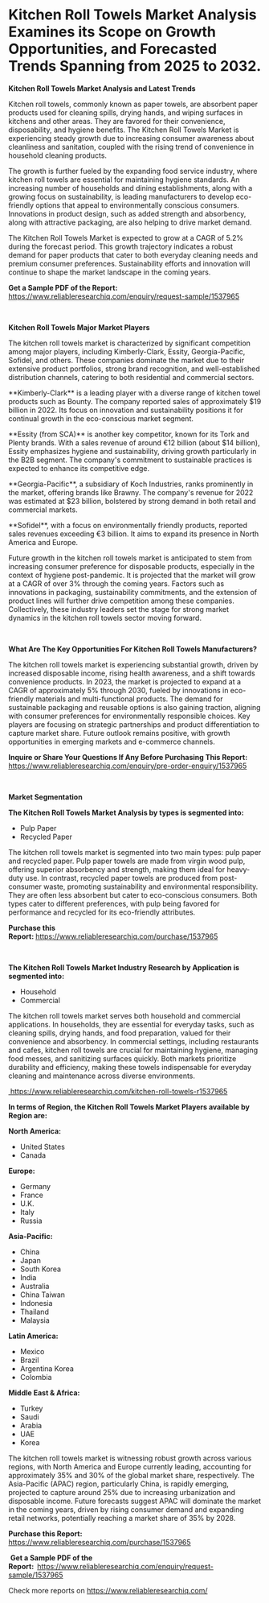 <p><h1>Kitchen Roll Towels Market Analysis Examines its Scope on Growth Opportunities, and Forecasted Trends Spanning from 2025 to 2032.</h1></p><p><strong>Kitchen Roll Towels Market Analysis and Latest Trends</strong></p>
<p><p>Kitchen roll towels, commonly known as paper towels, are absorbent paper products used for cleaning spills, drying hands, and wiping surfaces in kitchens and other areas. They are favored for their convenience, disposability, and hygiene benefits. The Kitchen Roll Towels Market is experiencing steady growth due to increasing consumer awareness about cleanliness and sanitation, coupled with the rising trend of convenience in household cleaning products.</p><p>The growth is further fueled by the expanding food service industry, where kitchen roll towels are essential for maintaining hygiene standards. An increasing number of households and dining establishments, along with a growing focus on sustainability, is leading manufacturers to develop eco-friendly options that appeal to environmentally conscious consumers. Innovations in product design, such as added strength and absorbency, along with attractive packaging, are also helping to drive market demand.</p><p>The Kitchen Roll Towels Market is expected to grow at a CAGR of 5.2% during the forecast period. This growth trajectory indicates a robust demand for paper products that cater to both everyday cleaning needs and premium consumer preferences. Sustainability efforts and innovation will continue to shape the market landscape in the coming years.</p></p>
<p><strong>Get a Sample PDF of the Report:&nbsp;</strong> <a href="https://www.reliableresearchiq.com/enquiry/request-sample/1537965?utm_campaign=1896&utm_medium=2&utm_source=Github&utm_content=ia&utm_term=08022025&utm_id=kitchen-roll-towels">https://www.reliableresearchiq.com/enquiry/request-sample/1537965</a></p>
<p>&nbsp;</p>
<p><strong>Kitchen Roll Towels Major Market Players</strong></p>
<p><p>The kitchen roll towels market is characterized by significant competition among major players, including Kimberly-Clark, Essity, Georgia-Pacific, Sofidel, and others. These companies dominate the market due to their extensive product portfolios, strong brand recognition, and well-established distribution channels, catering to both residential and commercial sectors.</p><p>**Kimberly-Clark** is a leading player with a diverse range of kitchen towel products such as Bounty. The company reported sales of approximately $19 billion in 2022. Its focus on innovation and sustainability positions it for continual growth in the eco-conscious market segment.</p><p>**Essity (from SCA)** is another key competitor, known for its Tork and Plenty brands. With a sales revenue of around €12 billion (about $14 billion), Essity emphasizes hygiene and sustainability, driving growth particularly in the B2B segment. The company's commitment to sustainable practices is expected to enhance its competitive edge.</p><p>**Georgia-Pacific**, a subsidiary of Koch Industries, ranks prominently in the market, offering brands like Brawny. The company's revenue for 2022 was estimated at $23 billion, bolstered by strong demand in both retail and commercial markets.</p><p>**Sofidel**, with a focus on environmentally friendly products, reported sales revenues exceeding €3 billion. It aims to expand its presence in North America and Europe.</p><p>Future growth in the kitchen roll towels market is anticipated to stem from increasing consumer preference for disposable products, especially in the context of hygiene post-pandemic. It is projected that the market will grow at a CAGR of over 3% through the coming years. Factors such as innovations in packaging, sustainability commitments, and the extension of product lines will further drive competition among these companies. Collectively, these industry leaders set the stage for strong market dynamics in the kitchen roll towels sector moving forward.</p></p>
<p>&nbsp;</p>
<p><strong>What Are The Key Opportunities For Kitchen Roll Towels Manufacturers?</strong></p>
<p><p>The kitchen roll towels market is experiencing substantial growth, driven by increased disposable income, rising health awareness, and a shift towards convenience products. In 2023, the market is projected to expand at a CAGR of approximately 5% through 2030, fueled by innovations in eco-friendly materials and multi-functional products. The demand for sustainable packaging and reusable options is also gaining traction, aligning with consumer preferences for environmentally responsible choices. Key players are focusing on strategic partnerships and product differentiation to capture market share. Future outlook remains positive, with growth opportunities in emerging markets and e-commerce channels.</p></p>
<p><strong>Inquire or Share Your Questions If Any Before Purchasing This Report:</strong> <a href="https://www.reliableresearchiq.com/enquiry/pre-order-enquiry/1537965?utm_campaign=1896&utm_medium=2&utm_source=Github&utm_content=ia&utm_term=08022025&utm_id=kitchen-roll-towels">https://www.reliableresearchiq.com/enquiry/pre-order-enquiry/1537965</a></p>
<p>&nbsp;</p>
<p><strong>Market Segmentation</strong></p>
<p><strong>The Kitchen Roll Towels Market Analysis by types is segmented into:</strong></p>
<p><ul><li>Pulp Paper</li><li>Recycled Paper</li></ul></p>
<p><p>The kitchen roll towels market is segmented into two main types: pulp paper and recycled paper. Pulp paper towels are made from virgin wood pulp, offering superior absorbency and strength, making them ideal for heavy-duty use. In contrast, recycled paper towels are produced from post-consumer waste, promoting sustainability and environmental responsibility. They are often less absorbent but cater to eco-conscious consumers. Both types cater to different preferences, with pulp being favored for performance and recycled for its eco-friendly attributes.</p></p>
<p><strong>Purchase this Report:&nbsp;</strong><a href="https://www.reliableresearchiq.com/purchase/1537965?utm_campaign=1896&utm_medium=2&utm_source=Github&utm_content=ia&utm_term=08022025&utm_id=kitchen-roll-towels">https://www.reliableresearchiq.com/purchase/1537965</a></p>
<p>&nbsp;</p>
<p><strong>The Kitchen Roll Towels Market Industry Research by Application is segmented into:</strong></p>
<p><ul><li>Household</li><li>Commercial</li></ul></p>
<p><p>The kitchen roll towels market serves both household and commercial applications. In households, they are essential for everyday tasks, such as cleaning spills, drying hands, and food preparation, valued for their convenience and absorbency. In commercial settings, including restaurants and cafes, kitchen roll towels are crucial for maintaining hygiene, managing food messes, and sanitizing surfaces quickly. Both markets prioritize durability and efficiency, making these towels indispensable for everyday cleaning and maintenance across diverse environments.</p></p>
<p><a href="https://www.reliableresearchiq.com/kitchen-roll-towels-r1537965?utm_campaign=1896&utm_medium=2&utm_source=Github&utm_content=ia&utm_term=08022025&utm_id=kitchen-roll-towels">&nbsp;https://www.reliableresearchiq.com/kitchen-roll-towels-r1537965</a></p>
<p><strong>In terms of Region, the Kitchen Roll Towels Market Players available by Region are:</strong></p>
<p>
    <p> <strong> North America: </strong>
        <ul>
            <li>United States</li>
            <li>Canada</li>
        </ul>
        </p> 
    <p> <strong> Europe: </strong>
        <ul>
            <li>Germany</li>
            <li>France</li>
            <li>U.K.</li>
            <li>Italy</li>
            <li>Russia</li>
        </ul>
        </p> 
    <p> <strong> Asia-Pacific: </strong>
        <ul>
            <li>China</li>
            <li>Japan</li>
            <li>South Korea</li>
            <li>India</li>
            <li>Australia</li>
            <li>China Taiwan</li>
            <li>Indonesia</li>
            <li>Thailand</li>
            <li>Malaysia</li>
        </ul>
        </p> 
    <p> <strong> Latin America: </strong>
        <ul>
            <li>Mexico</li>
            <li>Brazil</li>
            <li>Argentina Korea</li>
            <li>Colombia</li>
        </ul>
        </p> 
    <p> <strong> Middle East & Africa: </strong>
        <ul>
            <li>Turkey</li>
            <li>Saudi</li>
            <li>Arabia</li>
            <li>UAE</li>
            <li>Korea</li>
        </ul>
    </p>
    </p>
<p><p>The kitchen roll towels market is witnessing robust growth across various regions, with North America and Europe currently leading, accounting for approximately 35% and 30% of the global market share, respectively. The Asia-Pacific (APAC) region, particularly China, is rapidly emerging, projected to capture around 25% due to increasing urbanization and disposable income. Future forecasts suggest APAC will dominate the market in the coming years, driven by rising consumer demand and expanding retail networks, potentially reaching a market share of 35% by 2028.</p></p>
<p><strong>Purchase this Report: </strong><a href="https://www.reliableresearchiq.com/purchase/1537965?utm_campaign=1896&utm_medium=2&utm_source=Github&utm_content=ia&utm_term=08022025&utm_id=kitchen-roll-towels">https://www.reliableresearchiq.com/purchase/1537965</a></p>
<p>&nbsp;<strong>Get a Sample PDF of the Report:&nbsp;&nbsp;</strong><a href="https://www.reliableresearchiq.com/enquiry/request-sample/1537965?utm_campaign=1896&utm_medium=2&utm_source=Github&utm_content=ia&utm_term=08022025&utm_id=kitchen-roll-towels">https://www.reliableresearchiq.com/enquiry/request-sample/1537965</a></p>
<p><strong></strong></p>
<p>Check more reports on <a href="https://www.reliableresearchiq.com/?utm_campaign=1896&utm_medium=2&utm_source=Github&utm_content=ia&utm_term=08022025&utm_id=kitchen-roll-towels">https://www.reliableresearchiq.com/</a></p>